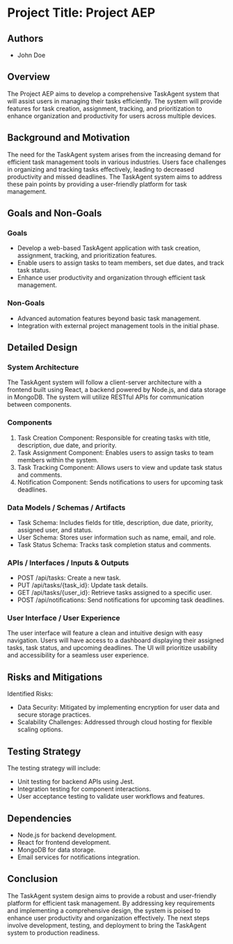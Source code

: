 # Project Title: Project AEP
## Authors
- John Doe

## Overview
The Project AEP aims to develop a comprehensive TaskAgent system that will assist users in managing their tasks efficiently. The system will provide features for task creation, assignment, tracking, and prioritization to enhance organization and productivity for users across multiple devices.

## Background and Motivation
The need for the TaskAgent system arises from the increasing demand for efficient task management tools in various industries. Users face challenges in organizing and tracking tasks effectively, leading to decreased productivity and missed deadlines. The TaskAgent system aims to address these pain points by providing a user-friendly platform for task management.

## Goals and Non-Goals

### Goals
- Develop a web-based TaskAgent application with task creation, assignment, tracking, and prioritization features.
- Enable users to assign tasks to team members, set due dates, and track task status.
- Enhance user productivity and organization through efficient task management.

### Non-Goals
- Advanced automation features beyond basic task management.
- Integration with external project management tools in the initial phase.

## Detailed Design

### System Architecture
The TaskAgent system will follow a client-server architecture with a frontend built using React, a backend powered by Node.js, and data storage in MongoDB. The system will utilize RESTful APIs for communication between components.

### Components
1. Task Creation Component: Responsible for creating tasks with title, description, due date, and priority.
2. Task Assignment Component: Enables users to assign tasks to team members within the system.
3. Task Tracking Component: Allows users to view and update task status and comments.
4. Notification Component: Sends notifications to users for upcoming task deadlines.

### Data Models / Schemas / Artifacts
- Task Schema: Includes fields for title, description, due date, priority, assigned user, and status.
- User Schema: Stores user information such as name, email, and role.
- Task Status Schema: Tracks task completion status and comments.

### APIs / Interfaces / Inputs & Outputs
- POST /api/tasks: Create a new task.
- PUT /api/tasks/{task_id}: Update task details.
- GET /api/tasks/{user_id}: Retrieve tasks assigned to a specific user.
- POST /api/notifications: Send notifications for upcoming task deadlines.

### User Interface / User Experience
The user interface will feature a clean and intuitive design with easy navigation. Users will have access to a dashboard displaying their assigned tasks, task status, and upcoming deadlines. The UI will prioritize usability and accessibility for a seamless user experience.

## Risks and Mitigations

Identified Risks:
- Data Security: Mitigated by implementing encryption for user data and secure storage practices.
- Scalability Challenges: Addressed through cloud hosting for flexible scaling options.

## Testing Strategy

The testing strategy will include:
- Unit testing for backend APIs using Jest.
- Integration testing for component interactions.
- User acceptance testing to validate user workflows and features.

## Dependencies

- Node.js for backend development.
- React for frontend development.
- MongoDB for data storage.
- Email services for notifications integration.

## Conclusion

The TaskAgent system design aims to provide a robust and user-friendly platform for efficient task management. By addressing key requirements and implementing a comprehensive design, the system is poised to enhance user productivity and organization effectively. The next steps involve development, testing, and deployment to bring the TaskAgent system to production readiness.